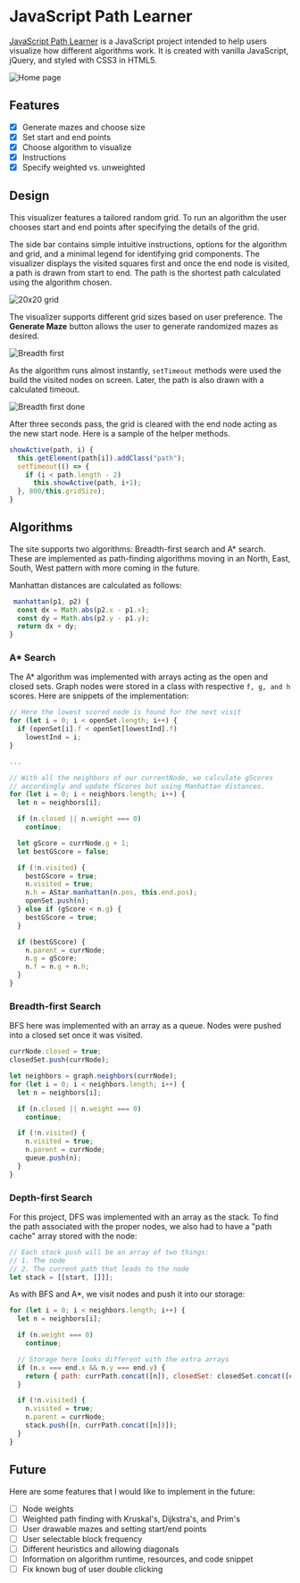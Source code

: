 # JavaScript Path Learner

[JavaScript Path Learner](http://www.justinsuen.com/projects/visualgos) is a JavaScript project intended to help users visualize how different algorithms work. It is created with vanilla JavaScript, jQuery, and styled with CSS3 in HTML5.

![Home page](docs/images/home.png)

## Features
- [x] Generate mazes and choose size
- [x] Set start and end points
- [x] Choose algorithm to visualize
- [x] Instructions
- [x] Specify weighted vs. unweighted

## Design
This visualizer features a tailored random grid. To run an algorithm the user chooses start and end points after specifying the details of the grid.

<!-- ![AStar with path](docs/images/astar-path.png) -->

The side bar contains simple intuitive instructions, options for the algorithm and grid, and a minimal legend for identifying grid components. The visualizer displays the visited squares first and once the end node is visited, a path is drawn from start to end. The path is the shortest path calculated using the algorithm chosen.

![20x20 grid](docs/images/small-grid.png)

The visualizer supports different grid sizes based on user preference. The **Generate Maze** button allows the user to generate randomized mazes as desired.

![Breadth first](docs/images/breadth-first-spread.png)

As the algorithm runs almost instantly, `setTimeout` methods were used the build the visited nodes on screen. Later, the path is also drawn with a calculated timeout.

![Breadth first done](docs/images/depth-first-done.png)

After three seconds pass, the grid is cleared with the end node acting as the new start node. Here is a sample of the helper methods.

```javascript
showActive(path, i) {
  this.getElement(path[i]).addClass("path");
  setTimeout(() => {
    if (i < path.length - 2)
      this.showActive(path, i+1);
  }, 800/this.gridSize);
}
```

## Algorithms

The site supports two algorithms: Breadth-first search and A* search. These are implemented as path-finding algorithms moving in an North, East, South, West pattern
with more coming in the future.  

Manhattan distances are calculated as follows:

```javascript
 manhattan(p1, p2) {
  const dx = Math.abs(p2.x - p1.x);
  const dy = Math.abs(p2.y - p1.y);
  return dx + dy;
}
```

### A* Search

The A* algorithm was implemented with arrays acting as the open and closed sets. Graph nodes were stored in a class with respective `f, g, and h` scores. Here are snippets of the implementation:

```javascript
// Here the lowest scored node is found for the next visit
for (let i = 0; i < openSet.length; i++) {
  if (openSet[i].f < openSet[lowestInd].f)
    lowestInd = i;
}

...

// With all the neighbors of our currentNode, we calculate gScores
// accordingly and update fScores but using Manhattan distances.
for (let i = 0; i < neighbors.length; i++) {
  let n = neighbors[i];

  if (n.closed || n.weight === 0)
    continue;

  let gScore = currNode.g + 1;
  let bestGScore = false;

  if (!n.visited) {
    bestGScore = true;
    n.visited = true;
    n.h = AStar.manhattan(n.pos, this.end.pos);
    openSet.push(n);
  } else if (gScore < n.g) {
    bestGScore = true;
  }

  if (bestGScore) {
    n.parent = currNode;
    n.g = gScore;
    n.f = n.g + n.h;
  }
}
```

### Breadth-first Search

BFS here was implemented with an array as a queue. Nodes were pushed into a closed set once it was visited.

```javascript
currNode.closed = true;
closedSet.push(currNode);

let neighbors = graph.neighbors(currNode);
for (let i = 0; i < neighbors.length; i++) {
  let n = neighbors[i];

  if (n.closed || n.weight === 0)
    continue;

  if (!n.visited) {
    n.visited = true;
    n.parent = currNode;
    queue.push(n);
  }
}
```

### Depth-first Search

For this project, DFS was implemented with an array as the stack. To find the path associated with the proper nodes, we also had to have a "path cache" array stored with the node:

```javascript
// Each stack push will be an array of two things:
// 1. The node
// 2. The current path that leads to the node
let stack = [[start, []]];
```

As with BFS and A*, we visit nodes and push it into our storage:

```javascript
for (let i = 0; i < neighbors.length; i++) {
  let n = neighbors[i];

  if (n.weight === 0)
    continue;

  // Storage here looks different with the extra arrays
  if (n.x === end.x && n.y === end.y) {
    return { path: currPath.concat([n]), closedSet: closedSet.concat([currNode]) };
  }

  if (!n.visited) {
    n.visited = true;
    n.parent = currNode;
    stack.push([n, currPath.concat([n])]);
  }
}
```

## Future

Here are some features that I would like to implement in the future:
- [ ] Node weights
- [ ] Weighted path finding with Kruskal's, Dijkstra's, and Prim's
- [ ] User drawable mazes and setting start/end points
- [ ] User selectable block frequency
- [ ] Different heuristics and allowing diagonals
- [ ] Information on algorithm runtime, resources, and code snippet
- [ ] Fix known bug of user double clicking

